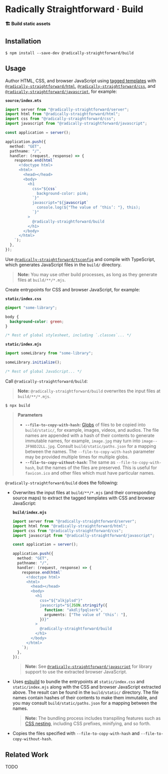 # Radically Straightforward · Build

**🏗️ Build static assets**

## Installation

```console
$ npm install --save-dev @radically-straightforward/build
```

## Usage

Author HTML, CSS, and browser JavaScript using [tagged templates](https://developer.mozilla.org/en-US/docs/Web/JavaScript/Reference/Template_literals#tagged_templates) with [`@radically-straightforward/html`](https://github.com/radically-straightforward/radically-straightforward/tree/main/html), [`@radically-straightforward/css`](https://github.com/radically-straightforward/radically-straightforward/tree/main/css), and [`@radically-straightforward/javascript`](https://github.com/radically-straightforward/radically-straightforward/tree/main/javascript), for example:

**`source/index.mts`**

```typescript
import server from "@radically-straightforward/server";
import html from "@radically-straightforward/html";
import css from "@radically-straightforward/css";
import javascript from "@radically-straightforward/javascript";

const application = server();

application.push({
  method: "GET",
  pathname: "/",
  handler: (request, response) => {
    response.end(html`
      <!doctype html>
      <html>
        <head></head>
        <body>
          <h1
            css="${css`
              background-color: pink;
            `}"
            javascript="${javascript`
              console.log(${"The value of ‘this’: "}, this);
            `}"
          >
            @radically-straightforward/build
          </h1>
        </body>
      </html>
    `);
  },
});
```

Use [`@radically-straightforward/tsconfig`](https://github.com/radically-straightforward/radically-straightforward/tree/main/tsconfig) and compile with TypeScript, which generates JavaScript files in the `build/` directory.

> **Note:** You may use other build processes, as long as they generate files at `build/**/*.mjs`.

Create entrypoints for CSS and browser JavaScript, for example:

**`static/index.css`**

```css
@import "some-library";

body {
  background-color: green;
}

/* Rest of global stylesheet, including `.classes`... */
```

**`static/index.mjs`**

```javascript
import someLibrary from "some-library";

someLibrary.initialize();

/* Rest of global JavaScript... */
```

Call `@radically-straightforward/build`:

> **Note:** `@radically-straightforward/build` overwrites the input files at `build/**/*.mjs`.

```console
$ npx build
```

> **Parameters**
>
> - **`--file-to-copy-with-hash`:** [Globs](https://www.npmjs.com/package/globby) of files to be copied into `build/static/`, for example, images, videos, and audios. The file names are appended with a hash of their contents to generate immutable names, for example, `image.jpg` may turn into `image--JF98DJ2LL.jpg`. Consult `build/static/paths.json` for a mapping between the names. The `--file-to-copy-with-hash` parameter may be provided multiple times for multiple globs.
> - **`--file-to-copy-without-hash`:** The same as `--file-to-copy-with-hash`, but the names of the files are preserved. This is useful for `favicon.ico` and other files which must have particular names.

`@radically-straightforward/build` does the following:

- Overwrites the input files at `build/**/*.mjs` (and their corresponding source maps) to extract the tagged templates with CSS and browser JavaScript:

  **`build/index.mjs`**

  ```typescript
  import server from "@radically-straightforward/server";
  import html from "@radically-straightforward/html";
  import css from "@radically-straightforward/css";
  import javascript from "@radically-straightforward/javascript";

  const application = server();

  application.push({
    method: "GET",
    pathname: "/",
    handler: (request, response) => {
      response.end(html`
        <!doctype html>
        <html>
          <head></head>
          <body>
            <h1
              css="${"alkjplsd"}"
              javascript="${JSON.stringify({
                function: "akdljfpqlserk",
                arguments: ["The value of ‘this’: "],
              })}"
            >
              @radically-straightforward/build
            </h1>
          </body>
        </html>
      `);
    },
  });
  ```

  > **Note:** See [`@radically-straightforward/javascript`](https://github.com/radically-straightforward/radically-straightforward/tree/main/javascript) for library support to use the extracted browser JavaScript.

- Uses [esbuild](https://esbuild.github.io/) to bundle the entrypoints at `static/index.css` and `static/index.mjs` along with the CSS and browser JavaScript extracted above. The result can be found in the `build/static/` directory. The file names contain hashes of their contents to make them immutable, and you may consult `build/static/paths.json` for a mapping between the names.

  > **Note:** The bundling process includes transpiling features such as [CSS nesting](https://developer.mozilla.org/en-US/docs/Web/CSS/CSS_nesting), including CSS prefixes, minifying, and so forth.

- Copies the files specified with `--file-to-copy-with-hash` and `--file-to-copy-without-hash`.

## Related Work

TODO
